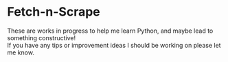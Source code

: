 # Fetch-n-Scrape

These are works in progress to help me learn Python, and maybe lead to something constructive!<br>
If you have any tips or improvement ideas I should be working on please let me know.
